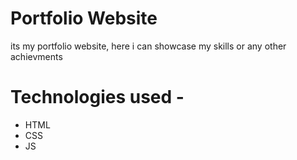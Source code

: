 # Portfolio Website
  its my portfolio website, here i can showcase my skills or any other achievments
# Technologies used - 
  * HTML
  * CSS
  * JS
